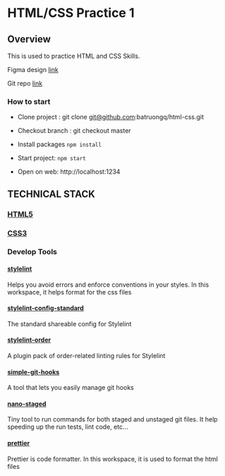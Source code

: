 # HTML/CSS Practice 1

## Overview
This is used to practice HTML and CSS Skills.

Figma design [link](https://www.figma.com/file/I7cDCVX93Yh1q6UPvNynde/Hofmann-UI-Kit---Page-Templates?node-id=0%3A2)

Git repo [link](https://github.com/batruongq/html-css)

### How to start

- Clone project : git clone git@github.com:batruongq/html-css.git

- Checkout branch : git checkout master

- Install packages `npm install`

- Start project: `npm start`

- Open on web: http://localhost:1234

## TECHNICAL STACK
### [HTML5](https://developer.mozilla.org/en-US/docs/Glossary/HTML5)

### [CSS3](https://developer.mozilla.org/en-US/docs/Web/CSS)

### Develop Tools

#### [stylelint](https://github.com/stylelint/stylelint) 
Helps you avoid errors and enforce conventions in your styles. In this workspace, it helps format for the css files

#### [stylelint-config-standard](https://github.com/stylelint/stylelint-config-standard/blob/main/index.js)
The standard shareable config for Stylelint

#### [stylelint-order](https://github.com/hudochenkov/stylelint-order)
A plugin pack of order-related linting rules for Stylelint

#### [simple-git-hooks](https://www.npmjs.com/package/simple-git-hooks)
A tool that lets you easily manage git hooks

#### [nano-staged](https://www.npmjs.com/package/nano-staged)
Tiny tool to run commands for both staged and unstaged git files. It help speeding up the run tests, lint code, etc...

#### [prettier](https://www.npmjs.com/package/prettier)
Prettier is code formatter. In this workspace, it is used to format the html files